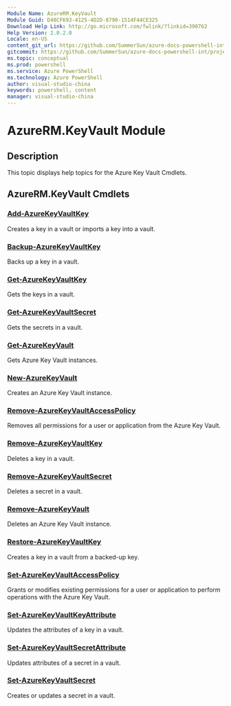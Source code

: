 ```yaml
---
Module Name: AzureRM.KeyVault
Module Guid: D48CF693-4125-4D2D-8790-1514F44CE325
Download Help Link: http://go.microsoft.com/fwlink/?linkid=390762
Help Version: 2.0.2.0
Locale: en-US
content_git_url: https://github.com/SummerSun/azure-docs-powershell-int/projects/azure-docs-powershell-int/azureps-cmdlets-docs/ResourceManager/AzureRM.KeyVault/v0.9.8/CmdletMDs/AzureRM.KeyVault.md
gitcommit: https://github.com/SummerSun/azure-docs-powershell-int/projects/azure-docs-powershell-int/azureps-cmdlets-docs/ResourceManager/AzureRM.KeyVault/v0.9.8/CmdletMDs/AzureRM.KeyVault.md
ms.topic: conceptual
ms.prod: powershell
ms.service: Azure PowerShell
ms.technology: Azure PowerShell
author: visual-studio-china
keywords: powershell, content
manager: visual-studio-china
---
```


# AzureRM.KeyVault Module
## Description
This topic displays help topics for the Azure Key Vault Cmdlets. 

## AzureRM.KeyVault Cmdlets
### [Add-AzureKeyVaultKey](Add-AzureKeyVaultKey.md)
Creates a key in a vault or imports a key into a vault.


### [Backup-AzureKeyVaultKey](Backup-AzureKeyVaultKey.md)
Backs up a key in a vault.


### [Get-AzureKeyVaultKey](Get-AzureKeyVaultKey.md)
Gets the keys in a vault.


### [Get-AzureKeyVaultSecret](Get-AzureKeyVaultSecret.md)
Gets the secrets in a vault.


### [Get-AzureKeyVault](Get-AzureKeyVault.md)
Gets Azure Key Vault instances.


### [New-AzureKeyVault](New-AzureKeyVault.md)
Creates an Azure Key Vault instance.


### [Remove-AzureKeyVaultAccessPolicy](Remove-AzureKeyVaultAccessPolicy.md)
Removes all permissions for a user or application from the Azure Key Vault.


### [Remove-AzureKeyVaultKey](Remove-AzureKeyVaultKey.md)
Deletes a key in a vault.


### [Remove-AzureKeyVaultSecret](Remove-AzureKeyVaultSecret.md)
Deletes a secret in a vault.


### [Remove-AzureKeyVault](Remove-AzureKeyVault.md)
Deletes an Azure Key Vault instance.


### [Restore-AzureKeyVaultKey](Restore-AzureKeyVaultKey.md)
Creates a key in a vault from a backed-up key.


### [Set-AzureKeyVaultAccessPolicy](Set-AzureKeyVaultAccessPolicy.md)
Grants or modifies existing permissions for a user or application to perform operations with the Azure Key Vault.


### [Set-AzureKeyVaultKeyAttribute](Set-AzureKeyVaultKeyAttribute.md)
Updates the attributes of a key in a vault.


### [Set-AzureKeyVaultSecretAttribute](Set-AzureKeyVaultSecretAttribute.md)
Updates attributes of a secret in a vault.


### [Set-AzureKeyVaultSecret](Set-AzureKeyVaultSecret.md)
Creates or updates a secret in a vault.



